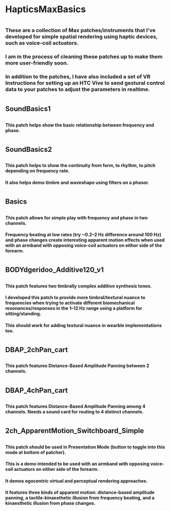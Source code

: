 # HapticsMaxBasics
#
### These are a collection of Max patches/instruments that I've developed for simple spatial rendering using haptic devices, such as voice-coil actuators. 
### I am in the process of cleaning these patches up to make them more user-friendly soon.
### In addition to the patches, I have also included a set of VR Instructions for setting up an HTC Vive to send gestural control data to your patches to adjust the parameters in realtime. 
### 
#
## SoundBasics1
##
#### This patch helps show the basic relationship between frequency and phase.
#
## SoundBasics2
##
#### This patch helps to show the continuity from form, to rhythm, to pitch depending on frequency rate.
#### It also helps demo timbre and waveshape using filters on a phasor.
#
## Basics
##
#### This patch allows for simple play with frequency and phase in two channels. 
#### Frequency beating at low rates (try ~0.2–2 Hz difference around 100 Hz) and phase changes create interesting apparent motion effects when used with an armband with opposing voice-coil actuators on either side of the forearm.
#
## BODYdgeridoo_Additive120_v1
##
#### This patch features two timbrally complex additive synthesis tones. 
#### I developed this patch to provide more timbral/textural nuance to frequencies when trying to activate different biomechanical resonances/responses in the 1–12 Hz range using a platform for sitting/standing.
#### This should work for adding textural nuance in wearble implementations too. 
#
## DBAP_2chPan_cart
##
#### This patch features Distance-Based Amplitude Panning between 2 channels. 
# 
## DBAP_4chPan_cart
##
#### This patch features Distance-Based Amplitude Panning among 4 channels. Needs a sound card for routing to 4 distinct channels.
# 
## 2ch_ApparentMotion_Switchboard_Simple
##
#### This patch should be used in Presentation Mode (button to toggle into this mode at bottom of patcher).
#### This is a demo intended to be used with an armband with opposing voice-coil actuators on either side of the forearm. 
#### It demos egocentric virtual and perceptual rendering approaches.
#### It features three kinds of apparent motion: distance-based amplitude panning, a tactile-kinaesthetic illusion from frequency beating, and a kinaesthetic illusion from phase changes. 
##
